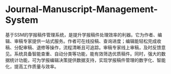 # Journal-Manuscript-Management-System
基于SSM的学报稿件管理系统，是提升学报稿件处理效率的利器。它为作者、编辑、审稿专家提供一站式服务。作者可在线投稿、查询进度；编辑能轻松完成收稿、分配审稿、退修等操作，流程清晰且可追踪。审稿专家线上审稿，及时反馈意见。系统具备智能查重、自动分类等功能，能有效筛选优质稿件。同时，强大的数据统计功能，可为学报编辑决策提供数据支持，实现学报稿件管理的数字化、智能化，提高工作质量与效率。 
